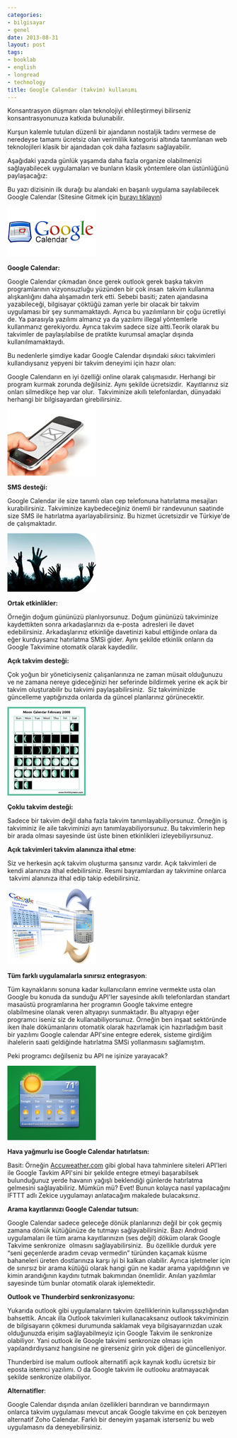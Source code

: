 ```yaml
---
categories:
- bilgisayar
- genel
date: 2013-08-31
layout: post
tags:
- booklab
- english
- longread
- technology
title: Google Calendar (takvim) kullanımı
---
```


Konsantrasyon düşmanı olan teknolojiyi ehlileştirmeyi bilirseniz konsantrasyonunuza katkıda bulunabilir.

  

Kurşun kalemle tutulan düzenli bir ajandanın nostaljik tadını vermese de neredeyse tamamı ücretsiz olan verimlilik kategorisi altında tanımlanan web teknolojileri klasik bir ajandadan çok daha fazlasını sağlayabilir.

  

Aşağıdaki yazıda günlük yaşamda daha fazla organize olabilmenizi sağlayabilecek uygulamaları ve bunların klasik yöntemlere olan üstünlüğünü paylaşacağız:

  

Bu yazı dizisinin ilk durağı bu alandaki en başarılı uygulama sayılabilecek Google Calendar (Sitesine Gitmek için [burayı tıklayın](http://calendar.google.com/))

  

  

[![](/images/blogger-image--1876484916.jpg)](https://lh6.googleusercontent.com/-BcGgo51S2Y0/UiGvmmR6IbI/AAAAAAAAJD4/TDM28Em5ZXo/s640/blogger-image--1876484916.jpg)

  

  

**Google Calendar:**

  

Google Calendar çıkmadan önce gerek outlook gerek başka takvim programlarının vizyonsuzluğu yüzünden bir çok insan  takvim kullanma alışkanlığını daha alışamadın terk etti. Sebebi basiti; zaten ajandasına yazabileceği, bilgisayar çöktüğü zaman yerle bir olacak bir takvim uygulaması bir şey sunmamaktaydı. Ayrıca bu yazılımların bir çoğu ücretliyi de. Ya parasıyla yazılımı almanız ya da yazılımı illegal yöntemlerle kullanmanız gerekiyordu. Ayrıca takvim sadece size aitti.Teorik olarak bu takvimler de paylaşılabilse de pratikte kurumsal amaçlar dışında kullanılmamaktaydı.

Bu nedenlerle şimdiye kadar Google Calendar dışındaki sıkıcı takvimleri kullandıysanız yepyeni bir takvim deneyimi için hazır olan:

  

Google Calendarın en iyi özelliği online olarak çalışmasıdır. Herhangi bir program kurmak zorunda değilsiniz. Aynı şekilde ücretsizdir.  Kayıtlarınız siz onları silmedikçe hep var olur.  Takviminize akıllı telefonlardan, dünyadaki herhangi bir bilgisayardan girebilirsiniz. 

  

[![](/images/blogger-image--736975311.jpg)](https://lh6.googleusercontent.com/-sRQml-cx6gc/UiGvfiei92I/AAAAAAAAJDQ/5rswGoMSv2k/s640/blogger-image--736975311.jpg)

  

  

**SMS desteği:**

Google Calendar ile size tanımlı olan cep telefonuna hatırlatma mesajları kurabilirsiniz. Takviminize kaybedeceğiniz önemli bir randevunun saatinde size SMS ile hatırlatma ayarlayabilirsiniz. Bu hizmet ücretsizdir ve Türkiye'de de çalışmaktadır.

  

[![](/images/blogger-image-885611011.jpg)](https://lh6.googleusercontent.com/-hTqa--gj6f0/UiGvj9kp8VI/AAAAAAAAJDo/oJteQsUGij0/s640/blogger-image-885611011.jpg)

  

**Ortak etkinlikler:**

Örneğin doğum gününüzü planlıyorsunuz. Doğum gününüzü takviminize kaydettikten sonra arkadaşlarınızı da e-posta  adresleri ile davet edebilirsiniz. Arkadaşlarınız etkinliğe davetinizi kabul ettiğinde onlara da eğer kurduysanız hatırlatma SMSi gider. Aynı şekilde etkinlik onların da Google Takvimine otomatik olarak kaydedilir.

  

**Açık takvim desteği:**

Çok yoğun bir yöneticiyseniz çalışanlarınıza ne zaman müsait olduğunuzu ve ne zamana nereye gideceğinizi her seferinde bildirmek yerine ek açık bir takvim oluşturabilir bu takvimi paylaşabilirsiniz.  Siz takviminizde güncelleme yaptığınızda onlarda da güncel planlarınız görünecektir.

  

[![](/images/blogger-image--540707079.jpg)](https://lh3.googleusercontent.com/-nknpWap3AZk/UiGvg0YOZ6I/AAAAAAAAJDY/H62AauKdjSY/s640/blogger-image--540707079.jpg)

  

  

**Çoklu takvim desteği:**

Sadece bir takvim değil daha fazla takvim tanımlayabiliyorsunuz. Örneğin iş takviminiz ile aile takviminizi ayrı tanımlayabiliyorsunuz. Bu takvimlerin hep bir arada olması sayesinde üst üste binen etkinlikleri izleyebiliyırsunuz. 

  

**Açık takvimleri takvim alanınıza ithal etme**:

Siz ve herkesin açık takvim oluşturma şansınız vardır. Açık takvimleri de kendi alanınıza ithal edebilirsiniz. Resmi bayramlardan ay takvimine onlarca  takvimi alanınıza ithal edip takip edebilirsiniz.

  

  

[![](/images/blogger-image--1078875605.jpg)](https://lh4.googleusercontent.com/-SgJVHoxclgU/UiGvid6dBYI/AAAAAAAAJDg/lqqKZOIBnR0/s640/blogger-image--1078875605.jpg)

  

  

**Tüm farklı uygulamalarla sınırsız entegrasyon**:

Tüm kaynaklarını sonuna kadar kullanıcıların emrine vermekte usta olan Google bu konuda da sunduğu API'ler sayesinde akıllı telefonlardan standart masaüstü programlarına her programın Google takvime entegre olabilmesine olanak veren altyapıyı sunmaktadır. Bu altyapıyı eğer programcı iseniz siz de kullanabiliyorsunuz. Örneğin ben inşaat sektöründe iken ihale dökümanlarını otomatik olarak hazırlamak için hazırladığım basit bir yazılımı Google calendar API'sine entegre ederek, sisteme girdiğim ihalelerin saati geldiğinde hatırlatma SMSi yollanmasını sağlamıştım.

Peki programcı değilseniz bu API ne işinize yarayacak? 

  

[![](/images/blogger-image-812501466.jpg)](https://lh3.googleusercontent.com/-YyMZJT1aIpQ/UiGvlbLsymI/AAAAAAAAJDw/MLGhsdlmp3g/s640/blogger-image-812501466.jpg)

  

  

**Hava yağmurlu ise Google Calendar hatırlatsın:**

Basit: Örneğin [Accuweather.com](http://accuweather.com/) gibi global hava tahminlere siteleri API'leri ile Google Tavkim API'sini bir şekilde entegre etmeyi başarabilsek bulunduğunuz yerde havanın yağışlı beklendiği günlerde hatırlatma gelmesini sağlayabiliriz. Mümkün mü? Evet! Bunun kolayca nasıl yapılacağını IFTTT adlı Zekice uygulamayı anlatacağım makalede bulacaksınız. 

  

**Arama kayıtlarınızı Google Calendar tutsun:**

Google Calendar sadece geleceğe dönük planlarınızı değil bir çok geçmiş zamana dönük kütüğünüze de tutmayı sağlayabilirsiniz. Bazı Android uygulamaları ile tüm arama kayıtlarınızın (ses değil) döküm olarak Google Takvime senkronize  olmasını sağlayabilirsiniz.  Bu özellikle durduk yere “seni geçenlerde aradım cevap vermedin” türünden kaçamak küsme bahaneleri üreten dostlarınıza karşı iyi bi kalkan olabilir. Ayrıca işletmeler için de sınırsız bir arama kütüğü olarak hangi gün ne kadar arama yapıldığının ve kimin arandığının kaydını tutmak bakımından önemlidir. Anılan yazılımlar sayesinde tüm bunlar otomatik olarak işlemektedir.

  

  

**Outlook ve Thunderbird senkronizasyonu:**

Yukarıda outlook gibi uygulamaların takvim özelliklerinin kullanışssızlığından bahsettik. Ancak illa Outlook takvimleri kullanacaksanız outlook takviminizin de bilgisayarın çökmesi durumunda saklamak veya bilgisayarınızdan uzak olduğunuzda erişim sağlayabilmeyiz için Google Takvim ile senkronize olabiliyor. Yani outlook ile Google takvimi senkronize olması için yapılandırdıysanız hangisine ne girerseniz girin yok diğeri de güncelleniyor. 

Thunderbird ise malum outlook alternatifi açık kaynak kodlu ücretsiz bir eposta istemci yazılımı. O da Google takvim ile outlooku aratmayacak şekilde senkronize olabiliyor.

  

**Alternatifler**:

Google Calendar dışında anılan özellikleri barındıran ve barındırmayın onlarca takvim uygulaması mevcut ancak Google takvime en çok benzeyen alternatif Zoho Calendar. Farklı bir deneyim yaşamak isterseniz bu web uygulamasnı da deneyebilirsiniz.
